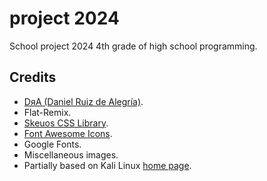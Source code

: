 # project 2024
School project 2024 4th grade of high school programming.

## Credits
- [DяA (Daniel Ruiz de Alegría)](https://drasite.com/).
- Flat-Remix.
- [Skeuos CSS Library](https://drasite.com/skeuos-css/).
- [Font Awesome Icons](https://fontawesome.com/).
- Google Fonts.
- Miscellaneous images.
- Partially based on Kali Linux [home page](https://www.kali.org/).